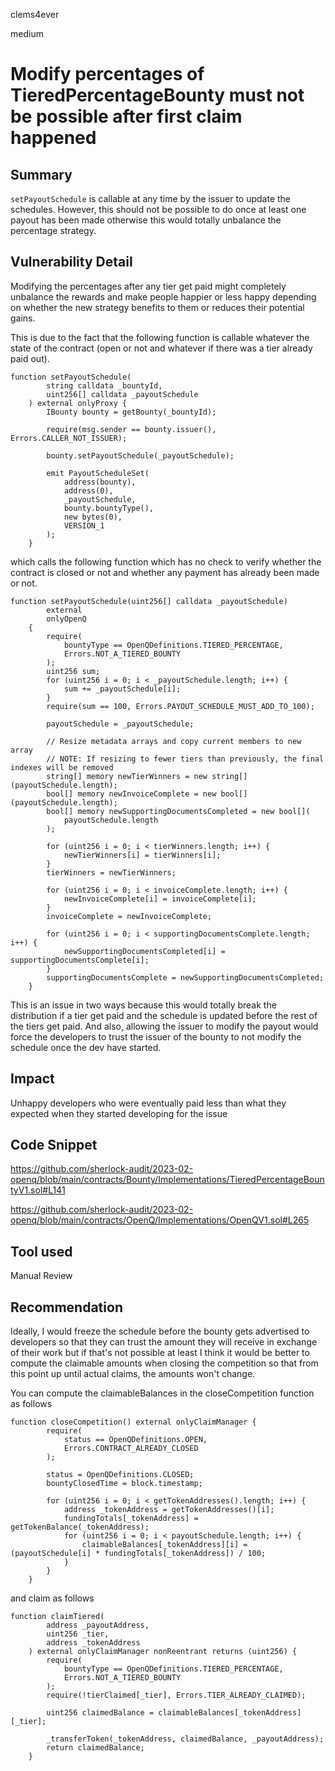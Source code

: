 clems4ever

medium

# Modify percentages of TieredPercentageBounty must not be possible after first claim happened

## Summary

`setPayoutSchedule` is callable at any time by the issuer to update the schedules. However, this should not be possible to do once at least one payout has been made otherwise this would totally unbalance the percentage strategy.

## Vulnerability Detail

Modifying the percentages after any tier get paid might completely unbalance the rewards and make people happier or less happy depending on whether the new strategy benefits to them or reduces their potential gains.

This is due to the fact that the following function is callable whatever the state of the contract (open or not and whatever if there was a tier already paid out).

```solidity
function setPayoutSchedule(
        string calldata _bountyId,
        uint256[] calldata _payoutSchedule
    ) external onlyProxy {
        IBounty bounty = getBounty(_bountyId);

        require(msg.sender == bounty.issuer(), Errors.CALLER_NOT_ISSUER);

        bounty.setPayoutSchedule(_payoutSchedule);

        emit PayoutScheduleSet(
            address(bounty),
            address(0),
            _payoutSchedule,
            bounty.bountyType(),
            new bytes(0),
            VERSION_1
        );
    }
```
which calls the following function which has no check to verify whether the contract is closed or not and whether any payment has already been made or not.

```solidity
function setPayoutSchedule(uint256[] calldata _payoutSchedule)
        external
        onlyOpenQ
    {
        require(
            bountyType == OpenQDefinitions.TIERED_PERCENTAGE,
            Errors.NOT_A_TIERED_BOUNTY
        );
        uint256 sum;
        for (uint256 i = 0; i < _payoutSchedule.length; i++) {
            sum += _payoutSchedule[i];
        }
        require(sum == 100, Errors.PAYOUT_SCHEDULE_MUST_ADD_TO_100);

        payoutSchedule = _payoutSchedule;

        // Resize metadata arrays and copy current members to new array
        // NOTE: If resizing to fewer tiers than previously, the final indexes will be removed
        string[] memory newTierWinners = new string[](payoutSchedule.length);
        bool[] memory newInvoiceComplete = new bool[](payoutSchedule.length);
        bool[] memory newSupportingDocumentsCompleted = new bool[](
            payoutSchedule.length
        );

        for (uint256 i = 0; i < tierWinners.length; i++) {
            newTierWinners[i] = tierWinners[i];
        }
        tierWinners = newTierWinners;

        for (uint256 i = 0; i < invoiceComplete.length; i++) {
            newInvoiceComplete[i] = invoiceComplete[i];
        }
        invoiceComplete = newInvoiceComplete;

        for (uint256 i = 0; i < supportingDocumentsComplete.length; i++) {
            newSupportingDocumentsCompleted[i] = supportingDocumentsComplete[i];
        }
        supportingDocumentsComplete = newSupportingDocumentsCompleted;
    }
```

This is an issue in two ways because this would totally break the distribution if a tier get paid and the schedule is updated before the rest of the tiers get paid. And also, allowing the issuer to modify the payout would force the developers to trust the issuer of the bounty to not modify the schedule once the dev have started.

## Impact

Unhappy developers who were eventually paid less than what they expected when they started developing for the issue

## Code Snippet

https://github.com/sherlock-audit/2023-02-openq/blob/main/contracts/Bounty/Implementations/TieredPercentageBountyV1.sol#L141

https://github.com/sherlock-audit/2023-02-openq/blob/main/contracts/OpenQ/Implementations/OpenQV1.sol#L265

## Tool used

Manual Review

## Recommendation

Ideally, I would freeze the schedule before the bounty gets advertised to developers so that they can trust the amount they will receive in exchange of their work but if that's not possible at least I think it would be better to compute the claimable amounts when closing the competition so that from this point up until actual claims, the amounts won't change.

You can compute the claimableBalances in the closeCompetition function as follows

```solidity
function closeCompetition() external onlyClaimManager {
        require(
            status == OpenQDefinitions.OPEN,
            Errors.CONTRACT_ALREADY_CLOSED
        );

        status = OpenQDefinitions.CLOSED;
        bountyClosedTime = block.timestamp;

        for (uint256 i = 0; i < getTokenAddresses().length; i++) {
            address _tokenAddress = getTokenAddresses()[i];
            fundingTotals[_tokenAddress] = getTokenBalance(_tokenAddress);
            for (uint256 i = 0; i < payoutSchedule.length; i++) {
                claimableBalances[_tokenAddress][i] = (payoutSchedule[i] * fundingTotals[_tokenAddress]) / 100;
            }
        }
    }
```

and claim as follows

```solidity
function claimTiered(
        address _payoutAddress,
        uint256 _tier,
        address _tokenAddress
    ) external onlyClaimManager nonReentrant returns (uint256) {
        require(
            bountyType == OpenQDefinitions.TIERED_PERCENTAGE,
            Errors.NOT_A_TIERED_BOUNTY
        );
        require(!tierClaimed[_tier], Errors.TIER_ALREADY_CLAIMED);

        uint256 claimedBalance = claimableBalances[_tokenAddress][_tier];

        _transferToken(_tokenAddress, claimedBalance, _payoutAddress);
        return claimedBalance;
    }
```